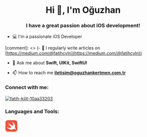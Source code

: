 <h1 align="center">Hi 👋, I'm Oğuzhan</h1>
<h3 align="center">I have a great passion about iOS development!</h3>

- 💻 I'm a passionate iOS Developer 

[comment]: <> (- 📝 I regularly write articles on [https://medium.com/@fatihcyln](https://medium.com/@fatihcyln))

- 💬 Ask me about **Swift, UIKit, SwiftUI**

- 📫 How to reach me **iletisim@oguzhankertmen.com.tr**

<h3 align="left">Connect with me:</h3>
<p align="left">
<a href="https://linkedin.com/in/oguzhan-kertmen" target="blank"><img align="center" src="https://raw.githubusercontent.com/rahuldkjain/github-profile-readme-generator/master/src/images/icons/Social/linked-in-alt.svg" alt="fatih-kilit-10aa33203" height="30" width="40" /></a>

</p>

<h3 align="left">Languages and Tools:</h3>
<p align="left"> <a href="https://developer.apple.com/swift/" target="_blank" rel="noreferrer"> <img src="https://raw.githubusercontent.com/devicons/devicon/master/icons/swift/swift-original.svg" alt="swift" width="40" height="40"/> </a> </p>
